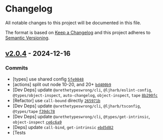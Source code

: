 # Changelog

All notable changes to this project will be documented in this file.

The format is based on [Keep a Changelog](https://keepachangelog.com/en/1.0.0/)
and this project adheres to [Semantic Versioning](https://semver.org/spec/v2.0.0.html).

## [v2.0.4](https://github.com/inspect-js/is-weakset/compare/v2.0.3...v2.0.4) - 2024-12-16

### Commits

- [types] use shared config [`5fe9848`](https://github.com/inspect-js/is-weakset/commit/5fe98485c31c8269b90fe93b6f0d002259510786)
- [actions] split out node 10-20, and 20+ [`bd400b9`](https://github.com/inspect-js/is-weakset/commit/bd400b94a77eddeea29f940a2e18708f760deaab)
- [Dev Deps] update `@arethetypeswrong/cli`, `@ljharb/eslint-config`, `@types/object-inspect`, `auto-changelog`, `object-inspect`, `tape` [`8b290fc`](https://github.com/inspect-js/is-weakset/commit/8b290fc32cdd37e4464a2f3df192e71bf77a4636)
- [Refactor] use `call-bound` directly [`265971b`](https://github.com/inspect-js/is-weakset/commit/265971b6c1cf9d01b4c48b7182e13b4d46e4825a)
- [Dev Deps] update `@arethetypeswrong/cli`, `@ljharb/tsconfig`, `@types/tape` [`f39dc78`](https://github.com/inspect-js/is-weakset/commit/f39dc787ab85cd24f62013f1dd416e2f3bf2197a)
- [Dev Deps] update `@arethetypeswrong/cli`, `@types/get-intrinsic`, `object-inspect` [`ce6c6a9`](https://github.com/inspect-js/is-weakset/commit/ce6c6a936bbd40743021b6b96835d328dd924e1b)
- [Deps] update `call-bind`, `get-intrinsic` [`ebd5d82`](https://github.com/inspect-js/is-weakset/commit/ebd5d822ca3b8479ebebc99d8f268a7c2a264f8e)
- [Tests